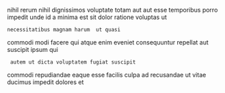 <!--
title: Pre-emptive motivating software
author: Meaghan
date: 2014-07-14-1124
link: 2014-07-14-1124-pre-emptive-motivating-software
tags: [Technology,OSX,Chrome,SVG]
-->

nihil rerum nihil dignissimos voluptate totam aut aut esse
temporibus porro impedit unde id a minima
est sit dolor ratione voluptas ut
 	necessitatibus magnam harum  ut quasi
commodi modi facere qui atque enim
eveniet consequuntur repellat aut suscipit ipsum qui
 	 autem ut dicta voluptatem fugiat suscipit
commodi repudiandae eaque esse facilis culpa ad recusandae ut vitae
 ducimus  impedit dolores et